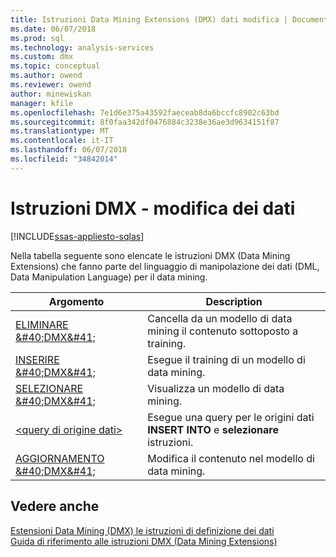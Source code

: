 ```yaml
---
title: Istruzioni Data Mining Extensions (DMX) dati modifica | Documenti Microsoft
ms.date: 06/07/2018
ms.prod: sql
ms.technology: analysis-services
ms.custom: dmx
ms.topic: conceptual
ms.author: owend
ms.reviewer: owend
author: minewiskan
manager: kfile
ms.openlocfilehash: 7e1d6e375a43592faeceab8da6bccfc8902c63bd
ms.sourcegitcommit: 8f0faa342df0476884c3238e36ae3d9634151f87
ms.translationtype: MT
ms.contentlocale: it-IT
ms.lasthandoff: 06/07/2018
ms.locfileid: "34842014"
---
```

# <a name="dmx-statements---data-manipulation"></a>Istruzioni DMX - modifica dei dati
[!INCLUDE[ssas-appliesto-sqlas](../includes/ssas-appliesto-sqlas.md)]

  Nella tabella seguente sono elencate le istruzioni DMX (Data Mining Extensions) che fanno parte del linguaggio di manipolazione dei dati (DML, Data Manipulation Language) per il data mining.  
  
|Argomento|Description|  
|-----------|-----------------|  
|[ELIMINARE &AMP;#40;DMX&AMP;#41;](../dmx/delete-dmx.md)|Cancella da un modello di data mining il contenuto sottoposto a training.|  
|[INSERIRE &AMP;#40;DMX&AMP;#41;](../dmx/insert-into-dmx.md)|Esegue il training di un modello di data mining.|  
|[SELEZIONARE &AMP;#40;DMX&AMP;#41;](../dmx/select-dmx.md)|Visualizza un modello di data mining.|  
|[&#60;query di origine dati&#62;](../dmx/source-data-query.md)|Esegue una query per le origini dati **INSERT INTO** e **selezionare** istruzioni.|  
|[AGGIORNAMENTO &AMP;#40;DMX&AMP;#41;](../dmx/update-dmx.md)|Modifica il contenuto nel modello di data mining.|  
  
## <a name="see-also"></a>Vedere anche  
 [Estensioni Data Mining &#40;DMX&#41; le istruzioni di definizione dei dati](../dmx/dmx-statements-data-definition.md)   
 [Guida di riferimento alle istruzioni DMX &#40;Data Mining Extensions&#41;](../dmx/data-mining-extensions-dmx-statements.md)  
  
  
